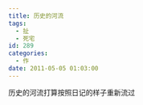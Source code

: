 ```yaml
---
title: 历史的河流
tags:
  - 扯
  - 死宅
id: 289
categories:
  - 作
date: 2011-05-05 01:03:00
---
```


历史的河流打算按照日记的样子重新流过

&nbsp;

&nbsp;

&nbsp;

&nbsp;

&nbsp;